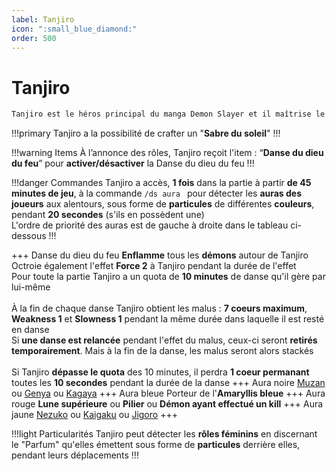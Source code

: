 ```yaml
---
label: Tanjiro
icon: ":small_blue_diamond:"
order: 500
---
```


# Tanjiro

```txt
Tanjiro est le héros principal du manga Demon Slayer et il maîtrise le souffle de l'eau chaude
```

!!!primary
Tanjiro a la possibilité de crafter un "**Sabre du soleil**"
!!!

!!!warning Items
À l’annonce des rôles, Tanjiro reçoit l'item : “**Danse du dieu du feu**” pour **activer/désactiver** la Danse du dieu du feu
!!!

!!!danger Commandes
Tanjiro a accès, **1 fois** dans la partie à partir **de 45 minutes de jeu**, à la commande ```/ds aura ``` pour détecter les **auras des joueurs** aux alentours, sous forme de **particules** de différentes **couleurs**, pendant **20 secondes** 
(s'ils en possèdent une) <br>
L'ordre de priorité des auras est de gauche à droite dans le tableau ci-dessous
!!!

+++ Danse du dieu du feu
**Enflamme** tous les **démons** autour de Tanjiro <br>
Octroie également l'effet **Force 2** à Tanjiro pendant la durée de l'effet <br>
Pour toute la partie Tanjiro a un quota de **10 minutes** de danse qu'il gère par lui-même <br>
<br>
À la fin de chaque danse Tanjiro obtient les malus : **7 coeurs maximum**, **Weakness 1** et **Slowness 1** pendant la même durée dans laquelle il est resté en danse <br>
Si **une danse est relancée** pendant l'effet du malus, ceux-ci seront **retirés temporairement**. Mais à la fin de la danse, les malus seront alors stackés <br>
<br>
Si Tanjiro **dépasse le quota** des 10 minutes, il perdra **1 coeur permanant** toutes les **10 secondes** pendant la durée de la danse
+++ Aura noire
[Muzan](../demon/muzan) ou [Genya](../solo/genya) ou [Kagaya](./kagaya)
+++ Aura bleue
Porteur de l'**Amaryllis bleue**
+++ Aura rouge
**Lune supérieure** ou **Pilier** ou **Démon ayant effectué un kill**
+++ Aura jaune
[Nezuko](./nezuko) ou [Kaigaku](../demon/kaigaku) ou [Jigoro](./jigoro)
+++

!!!light Particularités
Tanjiro peut détecter les **rôles féminins** en discernant le "Parfum" qu'elles émettent sous forme de **particules** derrière elles, pendant leurs déplacements
!!!




